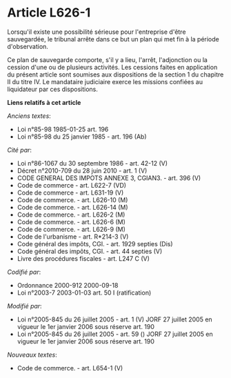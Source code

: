 # Article L626-1

Lorsqu'il existe une possibilité sérieuse pour l'entreprise d'être sauvegardée, le tribunal arrête dans ce but un plan qui
met fin à la période d'observation.

Ce plan de sauvegarde comporte, s'il y a lieu, l'arrêt, l'adjonction ou la cession d'une ou de plusieurs activités. Les
cessions faites en application du présent article sont soumises aux dispositions de la section 1 du chapitre II du titre IV.
Le mandataire judiciaire exerce les missions confiées au liquidateur par ces dispositions.

**Liens relatifs à cet article**

_Anciens textes_:

  - Loi n°85-98 1985-01-25 art. 196
  - Loi n°85-98 du 25 janvier 1985 - art. 196 (Ab)

_Cité par_:

  - Loi n°86-1067 du 30 septembre 1986 - art. 42-12 (V)
  - Décret n°2010-709 du 28 juin 2010 - art. 1 (V)
  - CODE GENERAL DES IMPOTS ANNEXE 3, CGIAN3. - art. 396 (V)
  - Code de commerce - art. L622-7 (VD)
  - Code de commerce - art. L631-19 (V)
  - Code de commerce. - art. L626-10 (M)
  - Code de commerce. - art. L626-14 (M)
  - Code de commerce. - art. L626-2 (M)
  - Code de commerce. - art. L626-6 (M)
  - Code de commerce. - art. L626-9 (M)
  - Code de l'urbanisme - art. R*214-3 (V)
  - Code général des impôts, CGI. - art. 1929 septies (Dis)
  - Code général des impôts, CGI. - art. 44 septies (V)
  - Livre des procédures fiscales - art. L247 C (V)

_Codifié par_:

  - Ordonnance 2000-912 2000-09-18
  - Loi n°2003-7 2003-01-03 art. 50 I (ratification)

_Modifié par_:

  - Loi n°2005-845 du 26 juillet 2005 - art. 1 (V) JORF 27 juillet 2005 en vigueur le 1er janvier 2006 sous réserve art. 190
  - Loi n°2005-845 du 26 juillet 2005 - art. 59 () JORF 27 juillet 2005 en vigueur le 1er janvier 2006 sous réserve art. 190

_Nouveaux textes_:

  - Code de commerce. - art. L654-1 (V)
